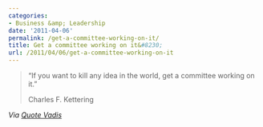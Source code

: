 ```yaml
---
categories:
- Business &amp; Leadership
date: '2011-04-06'
permalink: /get-a-committee-working-on-it/
title: Get a committee working on it&#8230;
url: /2011/04/06/get-a-committee-working-on-it
---
```


<blockquote>“If you want to kill any idea in the world, get a committee working on it.”

Charles F. Kettering</blockquote>

<em>Via <a href="http://quotevadis.com/post/3067867136/if-you-want-to-kill-any-idea-get-a-committee-working-on">Quote Vadis</a></em>